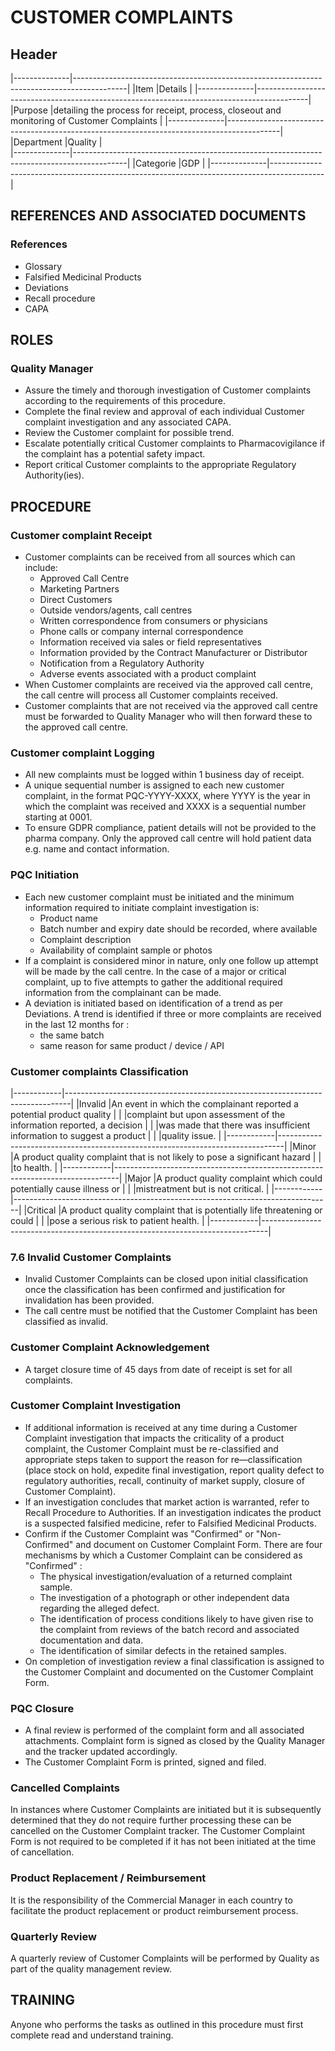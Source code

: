 # CUSTOMER COMPLAINTS

## Header

|--------------|-------------------------------------------------------------------------------------------| 
|Item          |Details                                                                                    | 
|--------------|-------------------------------------------------------------------------------------------| 
|Purpose       |detailing the process for receipt, process, closeout and monitoring of Customer Complaints | 
|--------------|-------------------------------------------------------------------------------------------| 
|Department    |Quality                                                                                    |   
|--------------|-------------------------------------------------------------------------------------------| 
|Categorie     |GDP                                                                                        | 
|--------------|-------------------------------------------------------------------------------------------| 


## REFERENCES AND ASSOCIATED DOCUMENTS

### References

* Glossary
* Falsified Medicinal Products
* Deviations
* Recall procedure
* CAPA

## ROLES

### Quality Manager
 
* Assure the timely and thorough investigation of Customer complaints according to the requirements of this procedure. 
* Complete the final review and approval of each individual Customer complaint investigation and any associated CAPA. 
* Review the Customer complaint for possible trend. 
* Escalate potentially critical Customer complaints to Pharmacovigilance if the complaint has a potential safety impact.
* Report critical Customer complaints to the appropriate Regulatory Authority(ies).

## PROCEDURE

### Customer complaint Receipt
* Customer complaints can be received from all sources which can include:
  * Approved Call Centre
  * Marketing Partners
  * Direct Customers
  * Outside vendors/agents, call centres
  * Written correspondence from consumers or physicians
  * Phone calls or company internal correspondence
  * Information received via sales or field representatives
  * Information provided by the Contract Manufacturer or Distributor
  * Notification from a Regulatory Authority
  * Adverse events associated with a product complaint
* When Customer complaints are received via the approved call centre, the call centre will process all Customer complaints received.
* Customer complaints that are not received via the approved call centre must be forwarded to Quality Manager who will then forward these to the approved call centre.

### Customer complaint Logging
* All new complaints must be logged within 1 business day of receipt.
* A unique sequential number is assigned to each new customer complaint, in the format PQC-YYYY-XXXX, where YYYY is the year in which the complaint was received and XXXX is a sequential number starting at 0001. 
* To ensure GDPR compliance, patient details will not be provided to the pharma company. Only the approved call centre will hold patient data e.g. name and contact information.

### PQC Initiation
* Each new customer complaint must be initiated and the minimum information required to initiate complaint investigation is:
  * Product name
  * Batch number and expiry date should be recorded, where available
  * Complaint description
  * Availability of complaint sample or photos
* If a complaint is considered minor in nature, only one follow up attempt will be made by the call centre. In the case of a major or critical complaint, up to five attempts to gather the additional required information from the complainant can be made.
* A deviation is initiated based on identification of a trend as per Deviations. A trend is identified if three or more complaints are received in the last 12 months for :
  * the same batch
  * same reason for same product / device / API

### Customer complaints Classification

|------------|-------------------------------------------------------------------------------|
|Invalid     |An event in which the complainant reported a potential product quality         |
|            |complaint but upon assessment of the information reported, a decision          |
|            |was made that there was insufficient information to suggest a product          |
|            |quality issue.                                                                 |
|------------|-------------------------------------------------------------------------------|
|Minor       |A product quality complaint that is not likely to pose a significant hazard    |
|            |to health.                                                                     |
|------------|-------------------------------------------------------------------------------|
|Major       |A product quality complaint which could potentially cause illness or           |
|            |mistreatment but is not critical.                                              |
|------------|-------------------------------------------------------------------------------|
|Critical    |A product quality complaint that is potentially life threatening or could      |
|            |pose a serious risk to patient health.                                         |
|------------|-------------------------------------------------------------------------------|

### 7.6 Invalid Customer Complaints
* Invalid Customer Complaints can be closed upon initial classification once the classification has been confirmed and justification for invalidation has been provided.
* The call centre must be notified that the Customer Complaint has been classified as invalid.

### Customer Complaint Acknowledgement
* A target closure time of 45 days from date of receipt is set for all complaints.

### Customer Complaint Investigation
* If additional information is received at any time during a Customer Complaint investigation that impacts the criticality of a product complaint, the Customer Complaint must be re-classified and appropriate steps taken to support the reason for re—classification (place stock on hold, expedite final investigation, report quality defect to regulatory authorities, recall, continuity of market supply, closure of Customer Complaint).
* If an investigation concludes that market action is warranted, refer to Recall Procedure to Authorities. If an investigation indicates the product is a suspected falsified medicine, refer to Falsified Medicinal Products.
* Confirm if the Customer Complaint was "Confirmed" or "Non-Confirmed" and document on Customer Complaint Form. There are four mechanisms by which a Customer Complaint can be considered as "Confirmed" :
  * The physical investigation/evaluation of a returned complaint sample.
  * The investigation of a photograph or other independent data regarding the alleged defect.
  * The identification of process conditions likely to have given rise to the complaint from reviews of the batch record and associated documentation and data.
  * The identification of similar defects in the retained samples.
* On completion of investigation review a final classification is assigned to the Customer Complaint and documented on the Customer Complaint Form.

### PQC Closure
* A final review is performed of the complaint form and all associated attachments. Complaint form is signed as closed by the Quality Manager and the tracker updated accordingly.
* The Customer Complaint Form is printed, signed and filed.

### Cancelled Complaints
In instances where Customer Complaints are initiated but it is subsequently determined that they do not require further processing these can be cancelled on the Customer Complaint tracker. The Customer Complaint Form is not required to be completed if it has not been initiated at the time of cancellation. 

### Product Replacement / Reimbursement
It is the responsibility of the Commercial Manager in each country to facilitate the product replacement or product reimbursement process. 

### Quarterly Review
A quarterly review of Customer Complaints will be performed by Quality as part of the quality management review.

## TRAINING
Anyone who performs the tasks as outlined in this procedure must first complete read and understand training.

